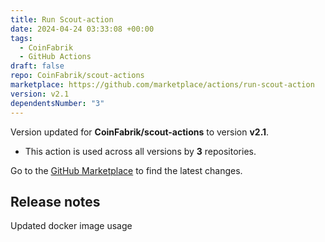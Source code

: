 ```yaml
---
title: Run Scout-action
date: 2024-04-24 03:33:08 +00:00
tags:
  - CoinFabrik
  - GitHub Actions
draft: false
repo: CoinFabrik/scout-actions
marketplace: https://github.com/marketplace/actions/run-scout-action
version: v2.1
dependentsNumber: "3"
---
```



Version updated for **CoinFabrik/scout-actions** to version **v2.1**.
- This action is used across all versions by **3** repositories.

Go to the [GitHub Marketplace](https://github.com/marketplace/actions/run-scout-action) to find the latest changes.

## Release notes

Updated docker image usage
